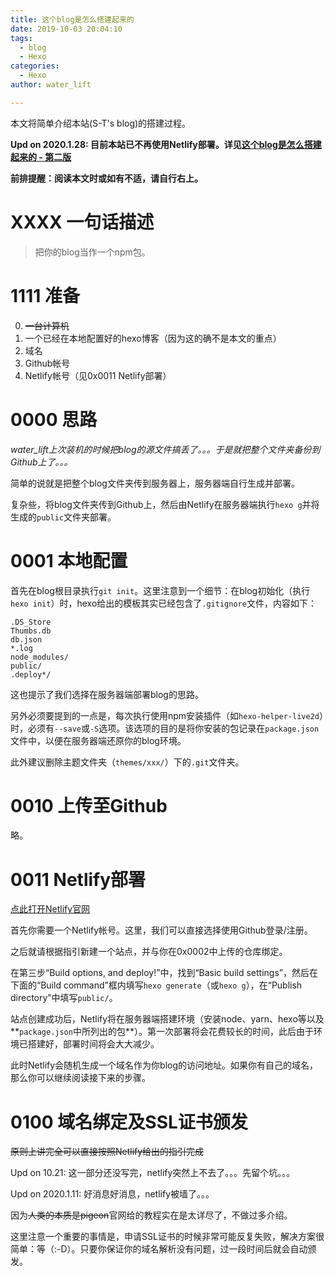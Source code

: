 ```yaml
---
title: 这个blog是怎么搭建起来的
date: 2019-10-03 20:04:10
tags:
  - blog
  - Hexo
categories:
  - Hexo
author: water_lift

---
```


本文将简单介绍本站(S-T's blog)的搭建过程。

**Upd on 2020.1.28: 目前本站已不再使用Netlify部署。详见[这个blog是怎么搭建起来的 - 第二版](/2019/how-this-site-work-v2)**

<!--more-->

**前排提醒：阅读本文时或如有不适，请自行右上。**

# XXXX 一句话描述

> 把你的blog当作一个npm包。

# 1111 准备

0. ~~一台计算机~~
1. 一个已经在本地配置好的hexo博客（因为这的确不是本文的重点）
2. 域名
3. Github帐号
4. Netlify帐号（见0x0011 Netlify部署）

# 0000 思路

*water_lift上次装机的时候把blog的源文件搞丢了。。。于是就把整个文件夹备份到Github上了。。。*

简单的说就是把整个blog文件夹传到服务器上，服务器端自行生成并部署。

复杂些，将blog文件夹传到Github上，然后由Netlify在服务器端执行`hexo g`并将生成的`public`文件夹部署。

# 0001 本地配置

首先在blog根目录执行`git init`。这里注意到一个细节：在blog初始化（执行`hexo init`）时，hexo给出的模板其实已经包含了`.gitignore`文件，内容如下：

```
.DS_Store
Thumbs.db
db.json
*.log
node_modules/
public/
.deploy*/
```

这也提示了我们选择在服务器端部署blog的思路。

另外必须要提到的一点是，每次执行使用npm安装插件（如`hexo-helper-live2d`）时，必须有`--save`或`-S`选项。该选项的目的是将你安装的包记录在`package.json`文件中，以便在服务器端还原你的blog环境。

此外建议删除主题文件夹（`themes/xxx/`）下的`.git`文件夹。

# 0010 上传至Github

略。

# 0011 Netlify部署

[点此打开Netlify官网](https://www.netlify.com/)

首先你需要一个Netlify帐号。这里，我们可以直接选择使用Github登录/注册。

之后就请根据指引新建一个站点，并与你在0x0002中上传的仓库绑定。

在第三步“Build options, and deploy!”中，找到“Basic build settings”，然后在下面的“Build command”框内填写`hexo generate`（或`hexo g`），在“Publish directory”中填写`public/`。

站点创建成功后，Netlify将在服务器端搭建环境（安装node、yarn、hexo等以及**`package.json`中所列出的包**）。第一次部署将会花费较长的时间，此后由于环境已搭建好，部署时间将会大大减少。

此时Netlify会随机生成一个域名作为你blog的访问地址。如果你有自己的域名，那么你可以继续阅读接下来的步骤。

# 0100 域名绑定及SSL证书颁发

~~原则上讲完全可以直接按照Netlify给出的指引完成~~

Upd on 10.21: 这一部分还没写完，netlify突然上不去了。。。先留个坑。。。

Upd on 2020.1.11: 好消息好消息，netlify被墙了。。。

因为~~人类的本质是pigeon~~官网给的教程实在是太详尽了，不做过多介绍。

这里注意一个重要的事情是，申请SSL证书的时候非常可能反复失败，解决方案很简单：等（:-D）。只要你保证你的域名解析没有问题，过一段时间后就会自动颁发。
